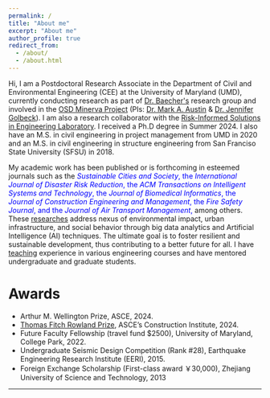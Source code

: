 ```yaml
---
permalink: /
title: "About me"
excerpt: "About me"
author_profile: true
redirect_from: 
  - /about/
  - /about.html
---
```


Hi, I am a Postdoctoral Research Associate in the Department of Civil and Environmental Engineering (CEE) at the University of Maryland (UMD), currently conducting research as part of [Dr. Baecher's](https://cee.umd.edu/clark/faculty/244/Gregory-B-Baecher) research group and involved in the [OSD Minerva Project](https://ischool.umd.edu/news/mark-austin-is-pi-for-new-dod-minerva-research-initiative-project/) (PIs: [Dr. Mark A. Austin](https://isr.umd.edu/clark/faculty/241/Mark-A-Austin) & [Dr. Jennifer Golbeck](https://ischool.umd.edu/directory/jennifer-golbeck/)). I am also a research collaborator with the [Risk-Informed Solutions in Engineering Laboratory](https://riselab.umd.edu/). I received a Ph.D degree in Summer 2024. I also have an M.S. in civil engineering in project management from UMD in 2020 and an M.S. in civil engineering in structure engineering from San Franciso State University (SFSU) in 2018. 

My academic work has been published or is forthcoming in esteemed journals such as the <span style="color: blue"> *Sustainable Cities and Society*, the *International Journal of Disaster Risk Reduction*, the *ACM Transactions on Intelligent Systems and Technology*, the *Journal of Biomedical Informatics*, the *Journal of Construction Engineering and Management*, the *Fire Safety Journal*, and the *Journal of Air Transport Management*,</span> among others. These [researches](research) address nexus of environmental impact, urban infrastructure, and social behavior through big data analytics and Artificial Intelligence (AI) techniques. The ultimate goal is to foster resilient and sustainable development, thus contributing to a better future for all. I have [teaching](teaching) experience in various engineering courses and have mentored undergraduate and graduate students. 


Awards
======
* Arthur M. Wellington Prize, ASCE, 2024.
* [Thomas Fitch Rowland Prize](https://www-asce-org.proxy-um.researchport.umd.edu/career-growth/awards-and-honors/thomas-fitch-rowland-prize), ASCE’s Construction Institute, 2024.
* Future Faculty Fellowship (travel fund $2500), University of Maryland, College Park, 2022.
* Undergraduate Seismic Design Competition (Rank #28), Earthquake Engineering Research Institute (EERI), 2015.
* Foreign Exchange Scholarship (First-class award ￥30,000), Zhejiang University of Science and Technology, 2013

***


